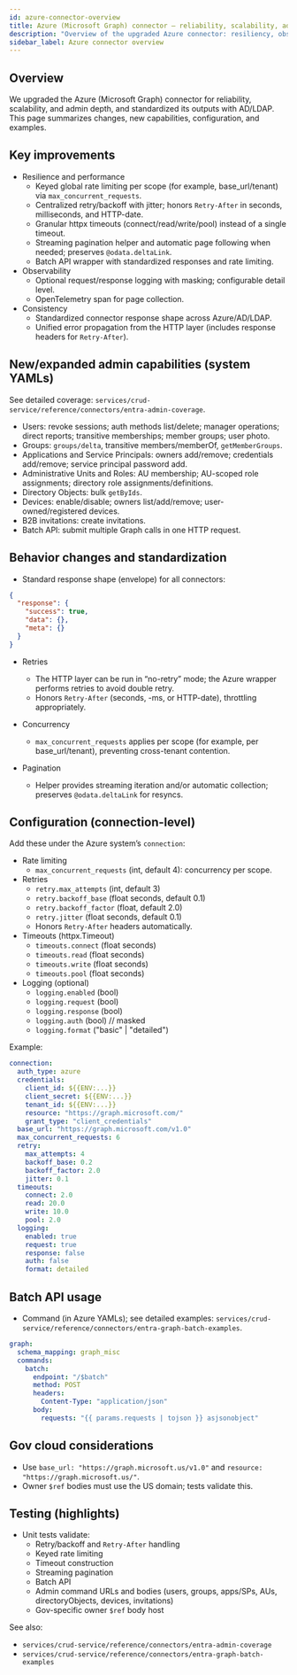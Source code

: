 ```yaml
---
id: azure-connector-overview
title: Azure (Microsoft Graph) connector – reliability, scalability, admin depth
description: "Overview of the upgraded Azure connector: resiliency, observability, standardized responses, new admin commands, configuration, and examples."
sidebar_label: Azure connector overview
---
```


## Overview

We upgraded the Azure (Microsoft Graph) connector for reliability, scalability, and admin depth, and standardized its outputs with AD/LDAP. This page summarizes changes, new capabilities, configuration, and examples.

## Key improvements

- Resilience and performance
  - Keyed global rate limiting per scope (for example, base_url/tenant) via `max_concurrent_requests`.
  - Centralized retry/backoff with jitter; honors `Retry-After` in seconds, milliseconds, and HTTP-date.
  - Granular httpx timeouts (connect/read/write/pool) instead of a single timeout.
  - Streaming pagination helper and automatic page following when needed; preserves `@odata.deltaLink`.
  - Batch API wrapper with standardized responses and rate limiting.
- Observability
  - Optional request/response logging with masking; configurable detail level.
  - OpenTelemetry span for page collection.
- Consistency
  - Standardized connector response shape across Azure/AD/LDAP.
  - Unified error propagation from the HTTP layer (includes response headers for `Retry-After`).

## New/expanded admin capabilities (system YAMLs)

See detailed coverage: `services/crud-service/reference/connectors/entra-admin-coverage`.

- Users: revoke sessions; auth methods list/delete; manager operations; direct reports; transitive memberships; member groups; user photo.
- Groups: `groups/delta`, transitive members/memberOf, `getMemberGroups`.
- Applications and Service Principals: owners add/remove; credentials add/remove; service principal password add.
- Administrative Units and Roles: AU membership; AU-scoped role assignments; directory role assignments/definitions.
- Directory Objects: bulk `getByIds`.
- Devices: enable/disable; owners list/add/remove; user-owned/registered devices.
- B2B invitations: create invitations.
- Batch API: submit multiple Graph calls in one HTTP request.

## Behavior changes and standardization

- Standard response shape (envelope) for all connectors:

```json
{
  "response": {
    "success": true,
    "data": {},
    "meta": {}
  }
}
```

- Retries
  - The HTTP layer can be run in “no-retry” mode; the Azure wrapper performs retries to avoid double retry.
  - Honors `Retry-After` (seconds, -ms, or HTTP-date), throttling appropriately.

- Concurrency
  - `max_concurrent_requests` applies per scope (for example, per base_url/tenant), preventing cross-tenant contention.

- Pagination
  - Helper provides streaming iteration and/or automatic collection; preserves `@odata.deltaLink` for resyncs.

## Configuration (connection-level)

Add these under the Azure system’s `connection`:

- Rate limiting
  - `max_concurrent_requests` (int, default 4): concurrency per scope.
- Retries
  - `retry.max_attempts` (int, default 3)
  - `retry.backoff_base` (float seconds, default 0.1)
  - `retry.backoff_factor` (float, default 2.0)
  - `retry.jitter` (float seconds, default 0.1)
  - Honors `Retry-After` headers automatically.
- Timeouts (httpx.Timeout)
  - `timeouts.connect` (float seconds)
  - `timeouts.read` (float seconds)
  - `timeouts.write` (float seconds)
  - `timeouts.pool` (float seconds)
- Logging (optional)
  - `logging.enabled` (bool)
  - `logging.request` (bool)
  - `logging.response` (bool)
  - `logging.auth` (bool)  // masked
  - `logging.format` ("basic" | "detailed")

Example:

```yaml
connection:
  auth_type: azure
  credentials:
    client_id: ${{ENV:...}}
    client_secret: ${{ENV:...}}
    tenant_id: ${{ENV:...}}
    resource: "https://graph.microsoft.com/"
    grant_type: "client_credentials"
  base_url: "https://graph.microsoft.com/v1.0"
  max_concurrent_requests: 6
  retry:
    max_attempts: 4
    backoff_base: 0.2
    backoff_factor: 2.0
    jitter: 0.1
  timeouts:
    connect: 2.0
    read: 20.0
    write: 10.0
    pool: 2.0
  logging:
    enabled: true
    request: true
    response: false
    auth: false
    format: detailed
```

## Batch API usage

- Command (in Azure YAMLs); see detailed examples: `services/crud-service/reference/connectors/entra-graph-batch-examples`.

```yaml
graph:
  schema_mapping: graph_misc
  commands:
    batch:
      endpoint: "/$batch"
      method: POST
      headers:
        Content-Type: "application/json"
      body:
        requests: "{{ params.requests | tojson }} asjsonobject"
```

## Gov cloud considerations

- Use `base_url: "https://graph.microsoft.us/v1.0"` and `resource: "https://graph.microsoft.us/"`.
- Owner `$ref` bodies must use the US domain; tests validate this.

## Testing (highlights)

- Unit tests validate:
  - Retry/backoff and `Retry-After` handling
  - Keyed rate limiting
  - Timeout construction
  - Streaming pagination
  - Batch API
  - Admin command URLs and bodies (users, groups, apps/SPs, AUs, directoryObjects, devices, invitations)
  - Gov-specific owner `$ref` body host

See also:

- `services/crud-service/reference/connectors/entra-admin-coverage`
- `services/crud-service/reference/connectors/entra-graph-batch-examples`


